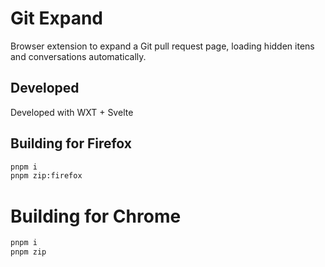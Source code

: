 # Git Expand

Browser extension to expand a Git pull request page, loading hidden itens and conversations automatically.

## Developed

Developed with WXT + Svelte

## Building for Firefox

```sh
pnpm i
pnpm zip:firefox
```

# Building for Chrome

```sh
pnpm i
pnpm zip
```
